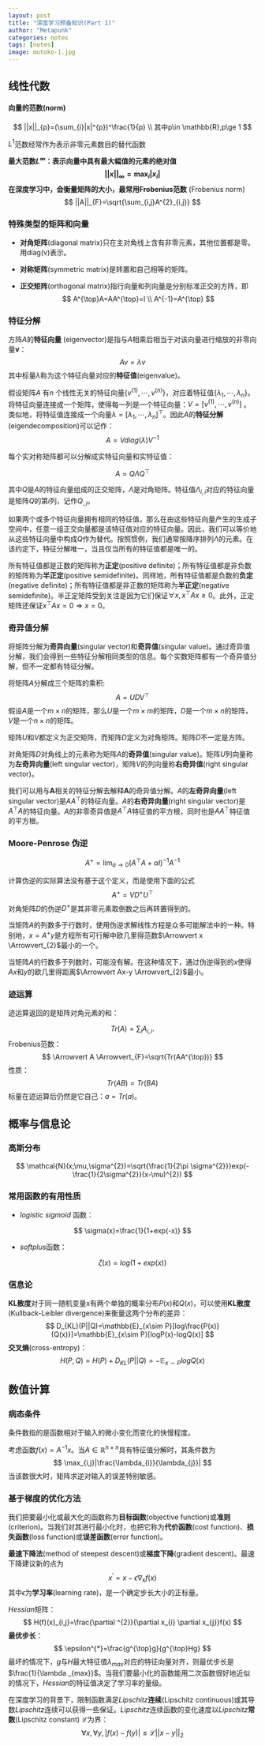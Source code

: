 ```yaml
---
layout: post
title: "深度学习预备知识(Part 1)"
author: "Metapunk"
categories: notes
tags: [notes]
image: motoko-1.jpg
---
```




## 线性代数

#### 向量的**范数**(norm)

$$
||x||_{p}=(\sum_{i}|x|^{p})^\frac{1}{p} \\
其中p\in \mathbb{R},p\ge 1
$$



$L^{1}$范数经常作为表示非零元素数目的替代函数

**最大范数$L^{\infty}$：**表示向量中具有最大幅值的元素的绝对值
$$
||x||_{\infty}=\max_{i}|x_{i}|
$$
 在深度学习中，会衡量矩阵的大小，最常用**Frobenius范数** (Frobenius norm)
$$
||A||_{F}=\sqrt{\sum_{i,j}A^{2}_{i,j}}
$$

### 特殊类型的矩阵和向量

* **对角矩阵**(diagonal matrix)只在主对角线上含有非零元素，其他位置都是零。用diag(v)表示。

* **对称矩阵**(symmetric matrix)是转置和自己相等的矩阵。

* **正交矩阵**(orthogonal matrix)指行向量和列向量是分别标准正交的方阵，即
  $$
  A^{\top}A=AA^{\top}=I \\
   A^{-1}=A^{\top}
  $$




### 特征分解

方阵$A$的**特征向量** (eigenvector)是指与$A$相乘后相当于对该向量进行缩放的非零向量**v**：
$$
\mathit{Av=\lambda v}
$$
其中标量$\mathit{\lambda}$称为这个特征向量对应的**特征值**(eigenvalue)。

假设矩阵$A$ 有$n$ 个线性无关的特征向量$\{v^{(1)},\cdots,v^{(n)}\}$，对应着特征值$\{\lambda_{1},\cdots,\lambda_{n}\}$。 将特征向量连接成一个矩阵，使得每一列是一个特征向量：$V=[v^{(1)},\cdots,v^{(n)}]$ 。类似地，将特征值连接成一个向量$\lambda=[\lambda_{1},\cdots,\lambda_{n}]^{\top}$。因此$A$的**特征分解**(eigendecomposition)可以记作：
$$
A=Vdiag(\lambda)V^{-1}
$$

每个实对称矩阵都可以分解成实特征向量和实特征值：

$$
A=Q\Lambda Q^{\top}
$$

其中$Q$是$A$的特征向量组成的正交矩阵，$\Lambda$是对角矩阵。特征值$\Lambda_{i,i}$对应的特征向量是矩阵$Q$的第$i$列，记作$Q_{:,i}$。

如果两个或多个特征向量拥有相同的特征值，那么在由这些特征向量产生的生成子空间中，任意一组正交向量都是该特征值对应的特征向量。因此，我们可以等价地从这些特征向量中构成$Q$作为替代。按照惯例，我们通常按降序排列$\Lambda$的元素。在该约定下，特征分解唯一，当且仅当所有的特征值都是唯一的。

所有特征值都是正数的矩阵称为**正定**(positive definite)；所有特征值都是非负数的矩阵称为**半正定**(positive semidefinite)。同样地，所有特征值都是负数的**负定**(negative definite)；所有特征值都是非正数的矩阵称为**半正定**(negative semidefinite)。半正定矩阵受到关注是因为它们保证$\forall x,x^{\top}Ax\ge0$。此外，正定矩阵还保证$x^{\top}Ax=0\Rightarrow x=0$。

### 奇异值分解

将矩阵分解为**奇异向量**(singular vector)和**奇异值**(singular value)。通过奇异值分解，我们会得到一些特征分解相同类型的信息。每个实数矩阵都有一个奇异值分解，但不一定都有特征分解。

将矩阵$A$分解成三个矩阵的乘积:
$$
A=UDV^{\top}
$$
假设$A$是一个$m\times n$的矩阵，那么$U$是一个$m\times m$的矩阵，$D$是一个$m\times n$的矩阵，$V$是一个$n\times n$的矩阵。

矩阵$U$和$V$都定义为正交矩阵，而矩阵$D$定义为对角矩阵。矩阵$D$不一定是方阵。

对角矩阵$D$对角线上的元素称为矩阵$A$的**奇异值**(singular value)。矩阵$U$列向量称为**左奇异向量**(left singular vector)，矩阵$V$的列向量称**右奇异值**(right singular vector)。

我们可以用与**A**相关的特征分解去解释**A**的奇异值分解。$A$的**左奇异向量**(left singular vector)是$AA^{\top}$的特征向量。$A$的**右奇异向量**(right singular vector)是$A^{\top}A$的特征向量。$A$的非零奇异值是$A^{\top}A$特征值的平方根，同时也是$AA^{\top}$特征值的平方根。

### Moore-Penrose 伪逆

$$
A^{+}=\lim_{a\to 0}(A^{\top}A+\alpha I)^{-1}A^{-1}
$$

计算伪逆的实际算法没有基于这个定义，而是使用下面的公式
$$
A^{+}=VD^{+}U^{\top}
$$
对角矩阵$D$的伪逆$D^{+}$是其非零元素取倒数之后再转置得到的。

当矩阵$A$的列数多于行数时，使用伪逆求解线性方程是众多可能解法中的一种。特别地，$x=A^{+}y$是方程所有可行解中欧几里得范数$\Arrowvert x \Arrowvert_{2}$最小的一个。

当矩阵$A$的行数多于列数时，可能没有解。在这种情况下，通过伪逆得到的$x$使得$Ax$和$y$的欧几里得距离$\Arrowvert Ax-y \Arrowvert_{2}$最小。

### 迹运算

迹运算返回的是矩阵对角元素的和：

$$
Tr(A)=\sum_{i}A_{i,i}.
$$
Frobenius范数：
$$
\Arrowvert A \Arrowvert_{F}=\sqrt{Tr(AA^{\top})}
$$
性质：
$$
Tr(AB)=Tr(BA)
$$
标量在迹运算后仍然是它自己：$a=Tr(a)$。

## 概率与信息论

### 高斯分布

$$
\mathcal{N}(x;\mu,\sigma^{2})=\sqrt{\frac{1}{2\pi \sigma^{2}}}exp(-\frac{1}{2\sigma^{2}}(x-\mu)^{2})
$$

### 常用函数的有用性质

* $logistic$ $sigmoid$ 函数：

$$
\sigma(x)=\frac{1}{1+exp(-x)}
$$

* $softplus$函数：

$$
\zeta(x)=log(1+exp(x))
$$

### 信息论

**KL散度**对于同一随机变量x有两个单独的概率分布$P(x)$和$Q(x)$，可以使用**KL散度**(Kullback-Leibler divergence)来衡量这两个分布的差异：
$$
D_{KL}(P||Q)=\mathbb{E}_{x\sim P}[log\frac{P(x)}{Q(x)}]=\mathbb{E}_{x\sim P}[logP(x)-logQ(x)]
$$
**交叉熵**(cross-entropy)：
$$
H(P,Q)=H(P)+D_{KL}(P||Q)=-\mathbb{E}_{x\sim P}logQ(x)
$$

## 数值计算

### 病态条件

条件数指的是函数相对于输入的微小变化而变化的快慢程度。

 考虑函数$f(x)=A^{-1}x$。当$A\in \mathbb{R}^{n\times n}$具有特征值分解时，其条件数为
$$
\max_{i,j}|\frac{\lambda_{i}}{\lambda_{j}}|
$$
当该数很大时，矩阵求逆对输入的误差特别敏感。

### 基于梯度的优化方法

我们把要最小化或最大化的函数称为**目标函数**(objective function)或**准则**(criterion)。当我们对其进行最小化时，也把它称为**代价函数**(cost function)、**损失函数**(loss function)或**误差函数**(error function)。

**最速下降法**(method of steepest descent)或**梯度下降**(gradient descent)。最速下降建议新的点为
$$
x^{\prime}=x-\epsilon \nabla_{x}f(x)
$$
其中$\epsilon$为**学习率**(learning rate)，是一个确定步长大小的正标量。

$Hessian$矩阵：
$$
H(f)(x)_{i,j}=\frac{\partial ^{2}}{\partial x_{i} \partial x_{j}}f(x)
$$
**最优步长**：
$$
\epsilon^{*}=\frac{g^{\top}g}{g^{\top}Hg}
$$
最坏的情况下，$g$与$H$最大特征值$\lambda _{max}$对应的特征向量对齐，则最优步长是$\frac{1}{\lambda _{max}}$。当我们要最小化的函数能用二次函数很好地近似的情况下，$Hessian$的特征值决定了学习率的量级。

在深度学习的背景下，限制函数满足$Lipschitz$**连续**(Lipschitz continuous)或其导数$Lipschitz$连续可以获得一些保证。$Lipschitz$连续函数的变化速度以$Lipschitz$**常数**(Lipschitz constant) $\mathcal{L}$为界：
$$
\forall x,\forall y,|f(x)-f(y)|\le \mathcal{L}||x-y||_{2}
$$

